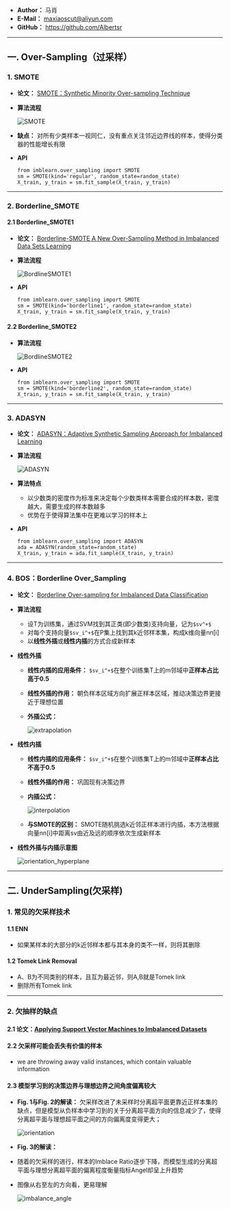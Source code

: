 - **Author：** 马肖
- **E-Mail：** maxiaoscut@aliyun.com
- **GitHub：**  https://github.com/Albertsr
---

## 一. Over-Sampling（过采样）
### 1. SMOTE
- **论文：** [SMOTE：Synthetic Minority Over-sampling Technique](https://github.com/Albertsr/Class-Imbalance/blob/master/2.%20Sampling/Papers/SMOTE%EF%BC%9ASynthetic%20Minority%20Over-sampling%20Technique.pdf)
- **算法流程**

  ![SMOTE](https://github.com/Albertsr/Class-Imbalance/blob/master/2.%20Sampling/Pics/SMOTE.jpg)

- **缺点：** 对所有少类样本一视同仁，没有重点关注邻近边界线的样本，使得分类器的性能增长有限

- **API**
  ```
  from imblearn.over_sampling import SMOTE
  sm = SMOTE(kind='regular', random_state=random_state)
  X_train, y_train = sm.fit_sample(X_train, y_train)
  ```
--- 

### 2. Borderline_SMOTE
#### 2.1 Borderline_SMOTE1
- **论文：** [Borderline-SMOTE A New Over-Sampling Method in Imbalanced Data Sets Learning](https://github.com/Albertsr/Class-Imbalance/blob/master/2.%20Sampling/Papers/Borderline-SMOTE%20A%20New%20Over-Sampling%20Method%20in%20Imbalanced%20Data%20Sets%20Learning.pdf)

- **算法流程**

   ![BordlineSMOTE1](https://github.com/Albertsr/Class-Imbalance/blob/master/2.%20Sampling/Pics/Bordline_SMOTE1.jpg)
    
- **API**
  ```
  from imblearn.over_sampling import SMOTE
  sm = SMOTE(kind='borderline1', random_state=random_state)
  X_train, y_train = sm.fit_sample(X_train, y_train)
  ```
  
#### 2.2 Borderline_SMOTE2
- **算法流程**
  
  ![BordlineSMOTE2](https://github.com/Albertsr/Class-Imbalance/blob/master/2.%20Sampling/Pics/Bordline_SMOTE2.jpg)

- **API**
  ```
  from imblearn.over_sampling import SMOTE
  sm = SMOTE(kind='borderline2', random_state=random_state)
  X_train, y_train = sm.fit_sample(X_train, y_train)
  ```
---

### 3. ADASYN
- **论文：** [ADASYN：Adaptive Synthetic Sampling Approach for Imbalanced Learning](https://github.com/Albertsr/Class-Imbalance/blob/master/2.%20Sampling/Papers/ADASYN%EF%BC%9AAdaptive%20Synthetic%20Sampling%20Approach%20for%20Imbalanced%20Learning.pdf)

- **算法流程**

    ![ADASYN](https://github.com/Albertsr/Class-Imbalance/blob/master/2.%20Sampling/Pics/ADASYN.jpg)

- **算法特点**
  - 以少数类的密度作为标准来决定每个少数类样本需要合成的样本数，密度越大，需要生成的样本数越多
  - 优势在于使得算法集中在更难以学习的样本上

- **API**
  ```
  from imblearn.over_sampling import ADASYN
  ada = ADASYN(random_state=random_state)
  X_train, y_train = ada.fit_sample(X_train, y_train)
  ```
---

### 4. BOS：Borderline Over_Sampling
- **论文：** [Borderline Over-sampling for Imbalanced Data Classification](https://github.com/Albertsr/Class-Imbalance/blob/master/2.%20Sampling/Papers/Borderline%20Over-sampling%20for%20Imbalanced%20Data%20Classification.pdf)

- **算法流程**
  - 设T为训练集，通过SVM找到其正类(即少数类)支持向量，记为`$sv^+$`
  - 对每个支持向量`$sv_i^+$`在P集上找到其k近邻样本集，构成k维向量nn[i]
  - 以**线性外插**或**线性内插**的方式合成新样本

- **线性外插**
  - **线性内插的应用条件：** `$sv_i^+$`在整个训练集T上的m邻域中**正样本占比高于0.5**
  - **线性外插的作用：** 朝负样本区域方向扩展正样本区域，推动决策边界更接近于理想位置
  - **外插公式：**
  
    ![extrapolation](https://github.com/Albertsr/Class-Imbalance/blob/master/2.%20Sampling/Pics/extrapolation.jpg)
    
- **线性内插**
  - **线性内插的应用条件：** `$sv_i^+$`在整个训练集T上的m邻域中**正样本占比不高于0.5**
  - **线性外插的作用：** 巩固现有决策边界
  - **内插公式：**
  
      ![interpolation](https://github.com/Albertsr/Class-Imbalance/blob/master/2.%20Sampling/Pics/interpolation.jpg)
      
  - **与SMOTE的区别：** SMOTE随机挑选k近邻正样本进行内插，本方法根据向量nn[i]中距离sv由近及远的顺序依次生成新样本

- **线性外插与内插示意图**
    
    ![orientation_hyperplane](https://github.com/Albertsr/Class-Imbalance/blob/master/2.%20Sampling/Pics/orientation_%20hyperplane.jpg)
  
---

## 二. UnderSampling(欠采样)
### 1. 常见的欠采样技术
#### 1.1 ENN
- 如果某样本的大部分的k近邻样本都与其本身的类不一样，则将其删除

#### 1.2 Tomek Link Removal
- A、B为不同类别的样本，且互为最近邻，则A,B就是Tomek link
- 删除所有Tomek link
---

### 2. 欠抽样的缺点
#### 2.1 论文：[Applying Support Vector Machines to Imbalanced Datasets](https://github.com/Albertsr/Class-Imbalance/blob/master/2.%20Sampling/Papers/Applying%20Support%20Vector%20Machines%20to%20Imbalanced%20Datasets.pdf)

#### 2.2 欠采样可能会丢失有价值的样本
- we are throwing away valid instances, which contain valuable information

#### 2.3 模型学习到的决策边界与理想边界之间角度偏离较大
- **Fig. 1与Fig. 2的解读：**  欠采样改进了未采样时分离超平面更靠近正样本集的缺点，但是模型从负样本中学习到的关于分离超平面方向的信息减少了，使得分离超平面与理想超平面之间的方向偏离度变得更大；

  ![orientation](https://github.com/Albertsr/Class-Imbalance/blob/master/2.%20Sampling/Pics/orientation_%20hyperplane.jpg)

- **Fig. 3的解读：** 
- 随着的欠采样的进行，样本的Imblace Ratio逐步下降，而模型生成的分离超平面与理想分离超平面的偏离程度衡量指标Angel却呈上升趋势
- 图像从右至左的方向看，更易理解
 
  ![imbalance_angle](https://github.com/Albertsr/Class-Imbalance/blob/master/2.%20Sampling/Pics/imbalance%20ratio%26angle.jpg)
